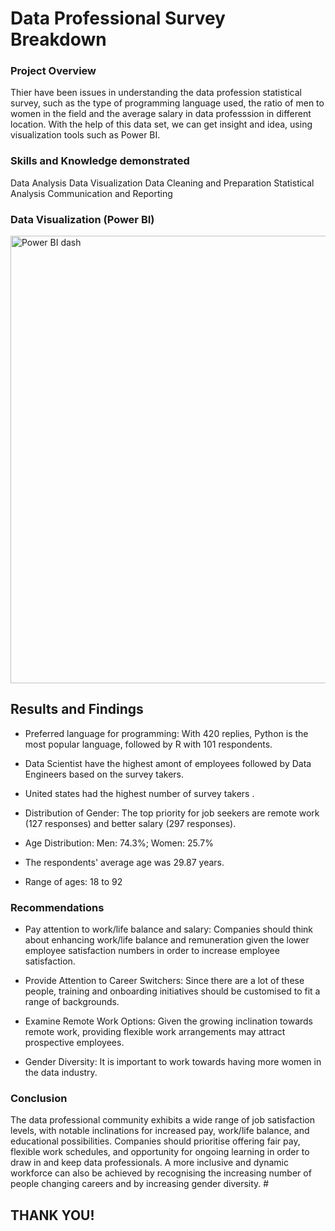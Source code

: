 # Data Professional Survey Breakdown 

### Project Overview
Thier have been issues in understanding the data profession statistical survey, such as the type of programming language used, the ratio of men to women in the field and the average salary in data professsion in different location. With the help of this data set, we can get insight and idea, using visualization tools such as Power BI.

### Skills and Knowledge demonstrated
Data Analysis
Data Visualization
Data Cleaning and Preparation
Statistical Analysis
Communication and Reporting

###  Data Visualization (Power BI)
<img width="716" alt="Power BI dash" src="https://github.com/Chuks200/Power-BI-Project/assets/150162291/94e26629-ba1c-42d4-94fd-17ee860c1a2f">
 
 ## Results and Findings
- Preferred language for programming: With 420 replies, Python is the most popular language, followed by R with 101 respondents.
 
- Data Scientist have the highest amont of employees followed by Data Engineers based on the survey takers.

- United states had the highest number of survey takers .
 
- Distribution of Gender: The top priority for job seekers are remote work (127 responses) and better salary (297 responses).
 
- Age Distribution: Men: 74.3%; Women: 25.7%
 
- The respondents' average age was 29.87 years.
 
- Range of ages: 18 to 92

### Recommendations
- Pay attention to work/life balance and salary: Companies should think about enhancing work/life balance and remuneration given the lower employee satisfaction numbers in order to increase employee satisfaction.

- Provide Attention to Career Switchers: Since there are a lot of these people, training and onboarding initiatives should be customised to fit a range of backgrounds.

- Examine Remote Work Options: Given the growing inclination towards remote work, providing flexible work arrangements may attract prospective employees.

- Gender Diversity: It is important to work towards having more women in the data industry.
  
### Conclusion
The data professional community exhibits a wide range of job satisfaction levels, with notable inclinations for increased pay, work/life balance, and educational possibilities. Companies should prioritise offering fair pay, flexible work schedules, and opportunity for ongoing learning in order to draw in and keep data professionals. A more inclusive and dynamic workforce can also be achieved by recognising the increasing number of people changing careers and by increasing gender diversity. ​#

## THANK YOU!

